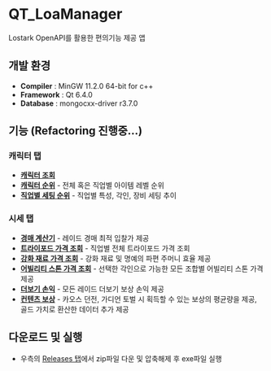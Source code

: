 # QT_LoaManager
Lostark OpenAPI를 활용한 편의기능 제공 앱
## 개발 환경
- **Compiler** : MinGW 11.2.0 64-bit for c++
- **Framework** : Qt 6.4.0
- **Database** : mongocxx-driver r3.7.0
## 기능 (Refactoring 진행중...)
### 캐릭터 탭
- **[캐릭터 조회](https://github.com/Wseop/QT_LoaManager/tree/main/function/character_search)**
- **[캐릭터 순위](https://github.com/Wseop/QT_LoaManager/tree/main/function/character_ranking)** - 전체 혹은 직업별 아이템 레벨 순위
- **[직업별 세팅 순위](https://github.com/Wseop/QT_LoaManager/tree/main/function/setting_ranking)** - 직업별 특성, 각인, 장비 세팅 추이
### 시세 탭
- **[경매 계산기](https://github.com/Wseop/QT_LoaManager/tree/main/function/auction_calculator)** - 레이드 경매 최적 입찰가 제공
- **[트라이포드 가격 조회](https://github.com/Wseop/QT_LoaManager/tree/main/function/quotation/tripod)** - 직업별 전체 트라이포드 가격 조회
- **[강화 재료 가격 조회](https://github.com/Wseop/QT_LoaManager/tree/main/function/quotation/reforge)** - 강화 재료 및 명예의 파편 주머니 효율 제공
- **[어빌리티 스톤 가격 조회](https://github.com/Wseop/QT_LoaManager/tree/main/function/quotation/abilitystone)** - 선택한 각인으로 가능한 모든 조합별 어빌리티 스톤 가격 제공
- **[더보기 손익](https://github.com/Wseop/QT_LoaManager/tree/main/function/raid)** - 모든 레이드 더보기 보상 손익 제공
- **[컨텐츠 보상](https://github.com/Wseop/QT_LoaManager/tree/main/function/contents_reward)** - 카오스 던전, 가디언 토벌 시 획득할 수 있는 보상의 평균량을 제공, 골드 가치로 환산한 데이터 추가 제공
## 다운로드 및 실행
- 우측의 [Releases 탭](https://github.com/Wseop/QT_LoaManager/releases)에서 zip파일 다운 및 압축해제 후 exe파일 실행
